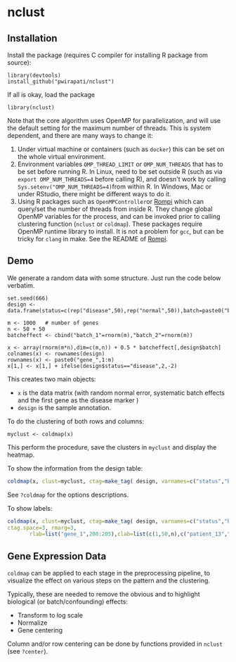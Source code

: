 # nclust 

## Installation
Install the package (requires C compiler for installing R package from source):

```
library(devtools)
install_github("pwirapati/nclust")
```
If all is okay, load the package

```
library(nclust)
```

Note that the core algorithm uses OpenMP for parallelization, and will use the default setting for the maximum number of threads. This is system dependent, and there are many ways to change it:

1. Under virtual machine or containers (such as `docker`) this can be set on the whole virtual environment.
2. Environment variables `OMP_THREAD_LIMIT` or `OMP_NUM_THREADS` that has to be set before running R. In Linux, need to be set outside R (such as via `export OMP_NUM_THREADS=4`  before calling R), and doesn't work by calling `Sys.setenv("OMP_NUM_THREADS=4)`from within R. In Windows, Mac or under RStudio, there might be different ways to do it.
3. Using R packages such as `OpenMPController`or [Rompi](https://github.com/pwirapati/Rompi) which can query/set the number of threads from inside R. They change global OpenMP variables for the process, and can be invoked prior to calling clustering function (`nclust` or `coldmap`). These packages require OpenMP runtime library to install. It is not a problem for `gcc`, but can be tricky for `clang` in make. See the README of [Rompi](https://github.com/pwirapati/Rompi).

## Demo

We generate a random data with some structure. Just run the code below verbatim.

```
set.seed(666)
design <- data.frame(status=c(rep("disease",50),rep("normal",50)),batch=paste0("batch_",rbinom(100,1,.5)+1),row.names=paste0("patient_",1:100))

m <- 1000   # number of genes
n <- 50 + 50
batcheffect <- cbind("batch_1"=rnorm(m),"batch_2"=rnorm(m))

x <- array(rnorm(m*n),dim=c(m,n)) + 0.5 * batcheffect[,design$batch]
colnames(x) <- rownames(design)
rownames(x) <- paste0("gene_",1:m)
x[1,] <- x[1,] + ifelse(design$status=="disease",2,-2)
```

This creates two main objects:

* `x` is the data matrix (with random normal error, systematic batch effects and the first gene as the disease marker )
* `design` is the sample annotation.

To do the clustering of both rows and columns:

```
myclust <- coldmap(x)
```

This perform the procedure, save the clusters in `myclust` and display the heatmap.

To show the information from the design table:

```R
coldmap(x, clust=myclust, ctag=make_tag( design, varnames=c("status","batch"),cols=c("violet","green3")), ctag.space=3, rmarg=3 )
```

See `?coldmap` for the options descriptions.

To show labels:

```R
coldmap(x, clust=myclust, ctag=make_tag( design, varnames=c("status","batch"),cols=c("violet","green3")),
ctag.space=3, rmarg=3,
       rlab=list("gene_1",200:205),clab=list(c(1,50,n),c("patient_13","patient_33")))
```


## Gene Expression Data

`coldmap` can be applied to each stage in the preprocessing pipeline, to visualize the effect on various steps on the pattern and the clustering.

Typically, these are needed to remove the obvious and to highlight biological (or batch/confounding) effects:

* Transform to log scale
* Normalize
* Gene centering

Column and/or row centering can be done by functions provided in `nclust` (see `?center`).
